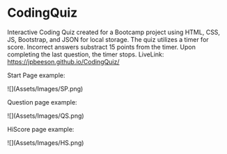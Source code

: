# CodingQuiz
Interactive Coding Quiz created for a Bootcamp project using HTML, CSS, JS, Bootstrap, and JSON for local storage.
The quiz utilizes a timer for score. Incorrect answers substract 15 points from the timer. Upon completing the last question, the timer stops.
LiveLink: https://jpbeeson.github.io/CodingQuiz/

<p>Start Page example:</p>
![](Assets/Images/SP.png)

<p>Question page example:</p>
![](Assets/Images/QS.png)

<p>HiScore page example:</p>
![](Assets/Images/HS.png)
